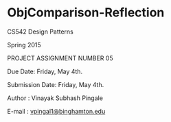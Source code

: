 # ObjComparison-Reflection
CS542 Design Patterns  

Spring 2015  

PROJECT ASSIGNMENT NUMBER 05 

Due Date: Friday, May 4th.  

Submission Date: Friday, May 4th.  

Author   : Vinayak Subhash Pingale  

E-mail   : vpingal1@binghamton.edu    

